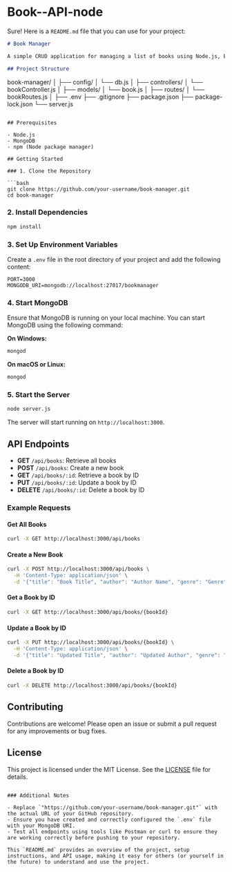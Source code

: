 # Book--API-node
Sure! Here is a `README.md` file that you can use for your project:

```markdown
# Book Manager

A simple CRUD application for managing a list of books using Node.js, Express, and MongoDB.

## Project Structure

```
book-manager/
│
├── config/
│   └── db.js
│
├── controllers/
│   └── bookController.js
│
├── models/
│   └── book.js
│
├── routes/
│   └── bookRoutes.js
│
├── .env
├── .gitignore
├── package.json
├── package-lock.json
└── server.js
```

## Prerequisites

- Node.js
- MongoDB
- npm (Node package manager)

## Getting Started

### 1. Clone the Repository

```bash
git clone https://github.com/your-username/book-manager.git
cd book-manager
```

### 2. Install Dependencies

```bash
npm install
```

### 3. Set Up Environment Variables

Create a `.env` file in the root directory of your project and add the following content:

```env
PORT=3000
MONGODB_URI=mongodb://localhost:27017/bookmanager
```

### 4. Start MongoDB

Ensure that MongoDB is running on your local machine. You can start MongoDB using the following command:

**On Windows:**

```bash
mongod
```

**On macOS or Linux:**

```bash
mongod
```

### 5. Start the Server

```bash
node server.js
```

The server will start running on `http://localhost:3000`.

## API Endpoints

- **GET** `/api/books`: Retrieve all books
- **POST** `/api/books`: Create a new book
- **GET** `/api/books/:id`: Retrieve a book by ID
- **PUT** `/api/books/:id`: Update a book by ID
- **DELETE** `/api/books/:id`: Delete a book by ID

### Example Requests

#### Get All Books

```bash
curl -X GET http://localhost:3000/api/books
```

#### Create a New Book

```bash
curl -X POST http://localhost:3000/api/books \
  -H 'Content-Type: application/json' \
  -d '{"title": "Book Title", "author": "Author Name", "genre": "Genre", "year": 2021}'
```

#### Get a Book by ID

```bash
curl -X GET http://localhost:3000/api/books/{bookId}
```

#### Update a Book by ID

```bash
curl -X PUT http://localhost:3000/api/books/{bookId} \
  -H 'Content-Type: application/json' \
  -d '{"title": "Updated Title", "author": "Updated Author", "genre": "Updated Genre", "year": 2022}'
```

#### Delete a Book by ID

```bash
curl -X DELETE http://localhost:3000/api/books/{bookId}
```

## Contributing

Contributions are welcome! Please open an issue or submit a pull request for any improvements or bug fixes.

## License

This project is licensed under the MIT License. See the [LICENSE](LICENSE) file for details.

```

### Additional Notes

- Replace `"https://github.com/your-username/book-manager.git"` with the actual URL of your GitHub repository.
- Ensure you have created and correctly configured the `.env` file with your MongoDB URI.
- Test all endpoints using tools like Postman or curl to ensure they are working correctly before pushing to your repository.

This `README.md` provides an overview of the project, setup instructions, and API usage, making it easy for others (or yourself in the future) to understand and use the project.